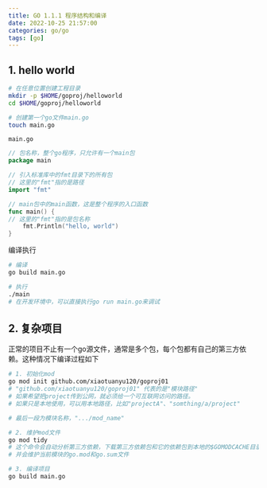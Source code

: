 ```yaml
---
title: GO 1.1.1 程序结构和编译
date: 2022-10-25 21:57:00
categories: go/go
tags: [go]
---
```


## 1. hello world
``` bash
# 在任意位置创建工程目录
mkdir -p $HOME/goproj/helloworld
cd $HOME/goproj/helloworld

# 创建第一个go文件main.go
touch main.go
```

`main.go`
``` go
// 包名称，整个go程序，只允许有一个main包
package main

// 引入标准库中的fmt目录下的所有包
// 这里的"fmt"指的是路径
import "fmt"

// main包中的main函数，这是整个程序的入口函数
func main() {
// 这里的"fmt"指的是包名称
    fmt.Println("hello, world")
}
```

编译执行
``` bash
# 编译
go build main.go

# 执行
./main
# 在开发环境中，可以直接执行go run main.go来调试
```

## 2. 复杂项目
正常的项目不止有一个go源文件，通常是多个包，每个包都有自己的第三方依赖。这种情况下编译过程如下
``` bash
# 1. 初始化mod
go mod init github.com/xiaotuanyu120/goproj01
# "github.com/xiaotuanyu120/goproj01" 代表的是"模块路径"
# 如果希望把project传到公网，就必须给一个可互联网访问的路径。
# 如果只是本地使用，可以用本地路径，比如"projectA"、"somthing/a/project"

# 最后一段为模块名称，".../mod_name"

# 2. 维护mod文件
go mod tidy
# 这个命令会自动分析第三方依赖，下载第三方依赖包和它的依赖包到本地的$GOMODCACHE目录中，默认值是$HOME/go/pkg/mod
# 并会维护当前模块的go.mod和go.sum文件

# 3. 编译项目
go build main.go
```